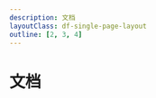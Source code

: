 ```yaml
---
description: 文档
layoutClass: df-single-page-layout
outline: [2, 3, 4]
---
```


<style src="../components/df-common/index.scss"></style>

# 文档
